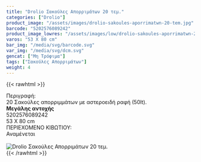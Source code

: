 ```yaml
---
title: "Drolio Σακούλες Απορριμάτων 20 τεμ."
categories: ["Drolio"]
product_image: "/assets/images/drolio-sakoules-aporrimatwn-20-tem.jpg"
barcode: "5202576089242"
product_image_lowres: "/assets/images/low/drolio-sakoules-aporrimatwn-20-tem.jpg"
varos: "53 X 80 cm"
bar_img: "/media/svg/barcode.svg"
var_img: "/media/svg/dcm.svg"
gencat: ["Μη Τρόφιμα"]
tags: ["Σακούλες Απορριμάτων"]
weight: 4
---
```

{{< rawhtml >}}

<div class="sload149"><div class="product"><div id="sistatika">Περιγραφή:</div><div class="alltext">20 Σακούλες απορριμμάτων με αστεροειδή ραφή (50lt).<br><strong>Μεγάλης αντοχής</strong></div><div id="barcode"><div id="barimage1"></div><span id="bartext">5202576089242</span></div><div id="varos"><div id="dimimg"></div><span id="varostext">53 X 80 cm</span></div><div id="kivotio">ΠΕΡΙΕΧΟΜΕΝΟ ΚΙΒΩΤΙΟΥ:<br>Αναμένεται</div><br><div class="pimg"><img alt="Drolio Σακούλες Απορριμάτων 20 τεμ." title="Drolio Σακούλες Απορριμάτων 20 τεμ." src="/assets/images/drolio-sakoules-aporrimatwn-20-tem.jpg"></div></div></div>
{{< /rawhtml >}}


